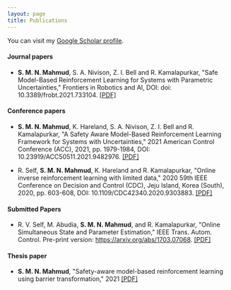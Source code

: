 ```yaml
---
layout: page
title: Publications
---
```


You can visit my <a href="https://scholar.google.com/citations?user=aFbcmH0AAAAJ&hl=en" target="_blank">Google Scholar profile</a>.
<br />


#### Journal papers

- <b>S. M. N. Mahmud</b>, S. A. Nivison, Z. I. Bell and R. Kamalapurkar, "Safe Model-Based Reinforcement Learning for Systems with Parametric Uncertainties," Frontiers in Robotics and AI, DOI: doi: 10.3389/frobt.2021.733104. 
[[PDF]](https://www.frontiersin.org/articles/10.3389/frobt.2021.733104/abstract)

#### Conference papers

- <b>S. M. N. Mahmud</b>, K. Hareland, S. A. Nivison, Z. I. Bell and R. Kamalapurkar, "A Safety Aware Model-Based Reinforcement Learning Framework for Systems with Uncertainties," 2021 American Control Conference (ACC), 2021, pp. 1979-1984, DOI: 10.23919/ACC50511.2021.9482976. 
[[PDF]](https://ieeexplore.ieee.org/abstract/document/9482976)

- R. Self, <b>S. M. N. Mahmud</b>, K. Hareland and R. Kamalapurkar, "Online inverse reinforcement learning with limited data," 2020 59th IEEE Conference on Decision and Control (CDC), Jeju Island, Korea (South), 2020, pp. 603-608, DOI: 10.1109/CDC42340.2020.9303883.
[[PDF]](https://ieeexplore.ieee.org/document/9303883)

#### Submitted Papers

- R. V. Self, M. Abudia, <b>S. M. N. Mahmud</b>, and R. Kamalapurkar, "Online Simultaneous State and Parameter Estimation," IEEE Trans. Autom. Control. Pre-print version: https://arxiv.org/abs/1703.07068.
[[PDF]](https://arxiv.org/abs/1703.07068)

#### Thesis paper

- <b>S. M. N. Mahmud</b>, "Safety-aware model-based reinforcement learning using barrier transformation," 2021 [[PDF]](https://scc-lab.github.io/Preprints/SCC.Mahmud2021.pdf)






